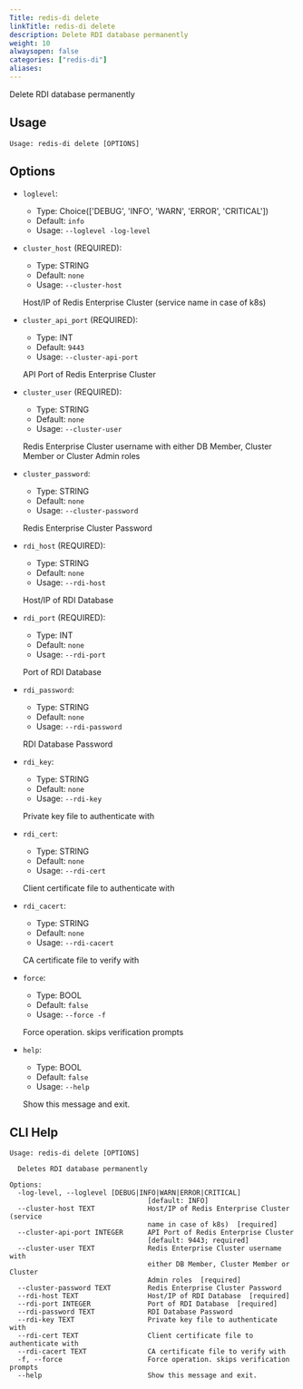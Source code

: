 ```yaml
---
Title: redis-di delete
linkTitle: redis-di delete
description: Delete RDI database permanently
weight: 10
alwaysopen: false
categories: ["redis-di"]
aliases: 
---
```


Delete RDI database permanently

## Usage

```
Usage: redis-di delete [OPTIONS]
```

## Options
* `loglevel`: 
  * Type: Choice(['DEBUG', 'INFO', 'WARN', 'ERROR', 'CRITICAL']) 
  * Default: `info`
  * Usage: `--loglevel
-log-level`

  


* `cluster_host` (REQUIRED): 
  * Type: STRING 
  * Default: `none`
  * Usage: `--cluster-host`

  Host/IP of Redis Enterprise Cluster (service name in case of k8s)


* `cluster_api_port` (REQUIRED): 
  * Type: INT 
  * Default: `9443`
  * Usage: `--cluster-api-port`

  API Port of Redis Enterprise Cluster


* `cluster_user` (REQUIRED): 
  * Type: STRING 
  * Default: `none`
  * Usage: `--cluster-user`

  Redis Enterprise Cluster username with either DB Member, Cluster Member or Cluster Admin roles


* `cluster_password`: 
  * Type: STRING 
  * Default: `none`
  * Usage: `--cluster-password`

  Redis Enterprise Cluster Password


* `rdi_host` (REQUIRED): 
  * Type: STRING 
  * Default: `none`
  * Usage: `--rdi-host`

  Host/IP of RDI Database


* `rdi_port` (REQUIRED): 
  * Type: INT 
  * Default: `none`
  * Usage: `--rdi-port`

  Port of RDI Database


* `rdi_password`: 
  * Type: STRING 
  * Default: `none`
  * Usage: `--rdi-password`

  RDI Database Password


* `rdi_key`: 
  * Type: STRING 
  * Default: `none`
  * Usage: `--rdi-key`

  Private key file to authenticate with


* `rdi_cert`: 
  * Type: STRING 
  * Default: `none`
  * Usage: `--rdi-cert`

  Client certificate file to authenticate with


* `rdi_cacert`: 
  * Type: STRING 
  * Default: `none`
  * Usage: `--rdi-cacert`

  CA certificate file to verify with


* `force`: 
  * Type: BOOL 
  * Default: `false`
  * Usage: `--force
-f`

  Force operation. skips verification prompts


* `help`: 
  * Type: BOOL 
  * Default: `false`
  * Usage: `--help`

  Show this message and exit.



## CLI Help

```
Usage: redis-di delete [OPTIONS]

  Deletes RDI database permanently

Options:
  -log-level, --loglevel [DEBUG|INFO|WARN|ERROR|CRITICAL]
                                  [default: INFO]
  --cluster-host TEXT             Host/IP of Redis Enterprise Cluster (service
                                  name in case of k8s)  [required]
  --cluster-api-port INTEGER      API Port of Redis Enterprise Cluster
                                  [default: 9443; required]
  --cluster-user TEXT             Redis Enterprise Cluster username with
                                  either DB Member, Cluster Member or Cluster
                                  Admin roles  [required]
  --cluster-password TEXT         Redis Enterprise Cluster Password
  --rdi-host TEXT                 Host/IP of RDI Database  [required]
  --rdi-port INTEGER              Port of RDI Database  [required]
  --rdi-password TEXT             RDI Database Password
  --rdi-key TEXT                  Private key file to authenticate with
  --rdi-cert TEXT                 Client certificate file to authenticate with
  --rdi-cacert TEXT               CA certificate file to verify with
  -f, --force                     Force operation. skips verification prompts
  --help                          Show this message and exit.
```

